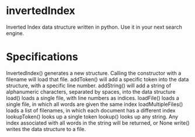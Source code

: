 invertedIndex
=============

Inverted Index data structure written in python. Use it in your next search engine.

Specifications
==============
InvertedIndex() generates a new structure. Calling the constructor with a filename will load that file.
addToken() will add a specific token into the data structure, with a specific line number. 
addString() will add a string of alphanumeric characters, separated by spaces, into the data structure
load() loads a single file, with line numbers as indices.
loadFile() loads a single file, in which all words are given the same index
loadMultipleFiles() loads a list of filenames, in which each document has a different index
lookupToken() looks up a single token
lookup() looks up any string. Any index associated with all words in the string will be returned, or None
write() writes the data structure to a file.



